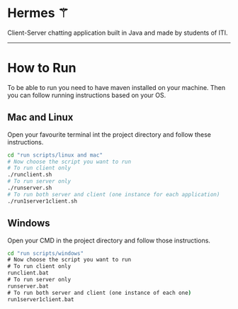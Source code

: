 # Hermes ⚚

Client-Server chatting application built in Java and made by students of ITI.

---
# How to Run
To be able to run you need to have maven installed on your machine.
Then you can follow running instructions based on your OS.
## Mac and Linux
Open your favourite terminal int the project directory and follow these instructions.
```bash
cd "run scripts/linux and mac"
# Now choose the script you want to run
# To run client only
./runclient.sh
# To run server only
./runserver.sh
# To run both server and client (one instance for each application)
./run1server1client.sh
```
## Windows
Open your CMD in the project directory and follow those instructions.
```bat
cd "run scripts/windows"
# Now choose the script you want to run
# To run client only
runclient.bat
# To run server only
runserver.bat
# To run both server and client (one instance of each one)
run1server1client.bat
```